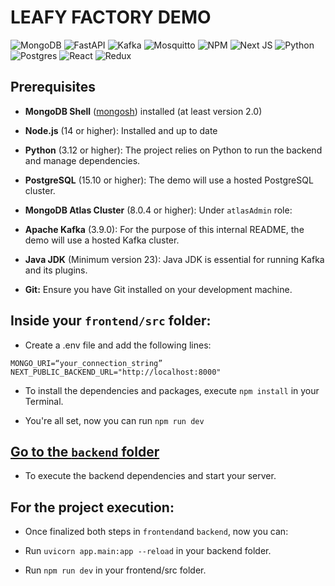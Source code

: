 # LEAFY FACTORY DEMO

![MongoDB](https://img.shields.io/badge/MongoDB-%234ea94b.svg?style=for-the-badge&logo=mongodb&logoColor=white)
![FastAPI](https://img.shields.io/badge/FastAPI-005571?style=for-the-badge&logo=fastapi)
![Kafka](https://img.shields.io/badge/Apache%20Kafka-231F20.svg?style=for-the-badge&logo=Apache-Kafka&logoColor=white)
![Mosquitto](https://img.shields.io/badge/mosquitto-%233C5280.svg?style=for-the-badge&logo=eclipsemosquitto&logoColor=white)
![NPM](https://img.shields.io/badge/NPM-%23CB3837.svg?style=for-the-badge&logo=npm&logoColor=white)
![Next JS](https://img.shields.io/badge/Next-black?style=for-the-badge&logo=next.js&logoColor=white)
![Python](https://img.shields.io/badge/Python-3776AB.svg?style=for-the-badge&logo=Python&logoColor=white)
![Postgres](https://img.shields.io/badge/postgres-%23316192.svg?style=for-the-badge&logo=postgresql&logoColor=white)
![React](https://img.shields.io/badge/react-%2320232a.svg?style=for-the-badge&logo=react&logoColor=%2361DAFB)
![Redux](https://img.shields.io/badge/redux-%23593d88.svg?style=for-the-badge&logo=redux&logoColor=white)



## Prerequisites

* **MongoDB Shell** ([mongosh](https://www.mongodb.com/docs/mongodb-shell/#mongodb-binary-bin.mongosh)) installed (at least version 2.0)

* **Node.js** (14 or higher): Installed and up to date

* **Python** (3.12 or higher): The project relies on Python to run the backend and manage dependencies.

* **PostgreSQL** (15.10 or higher): The demo will use a hosted PostgreSQL cluster.

* **MongoDB Atlas Cluster** (8.0.4 or higher): Under `atlasAdmin` role:

* **Apache Kafka** (3.9.0): For the purpose of this internal README, the demo will use a hosted Kafka cluster.

* **Java JDK** (Minimum version 23): Java JDK is essential for running Kafka and its plugins.

* **Git:** Ensure you have Git installed on your development machine. 



## Inside your `frontend/src` folder:

* Create a .env file and add the following lines:

```
MONGO_URI=“your_connection_string”
NEXT_PUBLIC_BACKEND_URL="http://localhost:8000"
```

* To install the dependencies and packages, execute `npm install` in your Terminal.

* You're all set, now you can run `npm run dev` 


## [Go to the `backend` folder](../backend) 

* To execute the backend dependencies and start your server.


## For the project execution: 

* Once finalized both steps in `frontend`and `backend`, now you can:

* Run `uvicorn app.main:app --reload` in your backend folder.

* Run `npm run dev` in your frontend/src folder.